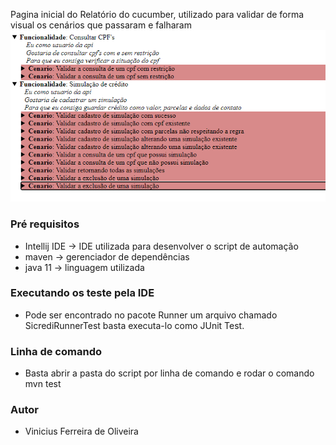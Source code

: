 Pagina inicial do Relatório do cucumber, utilizado para validar de forma visual os cenários que passaram e falharam
![](relatorio.png)

### Pré requisitos

* Intellij IDE -> IDE utilizada para desenvolver o script de automação
* maven -> gerenciador de dependências
* java 11 -> linguagem utilizada

### Executando os teste pela IDE 

* Pode ser encontrado no pacote Runner um arquivo chamado SicrediRunnerTest basta executa-lo como JUnit Test. 

### Linha de comando

* Basta abrir a pasta do script por linha de comando e rodar o comando mvn test

### Autor

* Vinicius Ferreira de Oliveira
